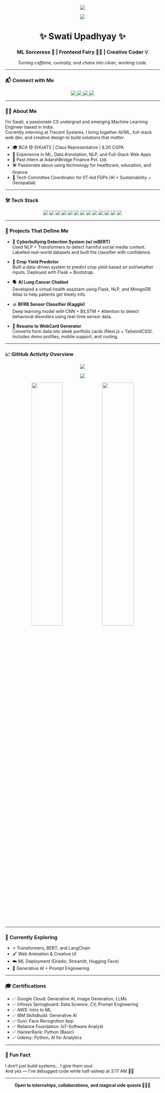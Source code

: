 <p align="center">
  <img src="https://readme-typing-svg.herokuapp.com/?lines=Hi,+I'm+Swati+Upadhyay!;Creative+ML+Engineer+%26+Frontend+Developer;Building+AI+with+Purpose&center=true&width=500&height=45&color=F77737&size=22" />
</p>

<p align="center">
  <img src="https://komarev.com/ghpvc/?username=SwatiUpadhyay&label=Visitors&color=blueviolet" />
</p>

<h1 align="center">✨ Swati Upadhyay ✨</h1>
<h3 align="center">ML Sorceress 🧠 | Frontend Fairy 🧚‍♀️ | Creative Coder 💡</h3>

<p align="center">
  <i>Turning caffeine, curiosity, and chaos into clean, working code.</i>
</p>

---

### 📬 Connect with Me  
<p align="center">
  <a href="https://www.linkedin.com/in/swati-upadhyay-b042241a4/" target="_blank">
    <img src="https://img.shields.io/badge/LinkedIn-blue?logo=linkedin&style=for-the-badge" />
  </a>
  <a href="mailto:uswati1123@gmail.com">
    <img src="https://img.shields.io/badge/Gmail-red?logo=gmail&style=for-the-badge" />
  </a>
  <a href="https://github.com/SwatiUpadhyay" target="_blank">
    <img src="https://img.shields.io/badge/GitHub-000000?logo=github&style=for-the-badge" />
  </a>
  <a href="https://swati-sphere.netlify.app/" target="_blank">
    <img src="https://img.shields.io/badge/Portfolio-visit-blueviolet?style=for-the-badge&logo=windowsterminal" />
  </a>
</p>

---

### 👩‍💻 About Me

I’m Swati, a passionate CS undergrad and emerging Machine Learning Engineer based in India.  
Currently interning at Trecent Systems, I bring together AI/ML, full-stack web dev, and creative design to build solutions that *matter*.

- 🎓 BCA @ SHUATS | Class Representative | 8.20 CGPA  
- 🧠 Experience in ML, Data Annotation, NLP, and Full-Stack Web Apps  
- 💼 Past Intern at AdarshBridge Finance Pvt. Ltd.  
- 🛠️ Passionate about using technology for healthcare, education, and finance  
- 🎤 Tech Committee Coordinator for IIT-led FDPs (AI + Sustainability + Geospatial)

---

### 🛠️ Tech Stack

<p align="center">
  <img src="https://img.shields.io/badge/Python-3776AB?logo=python&logoColor=white&style=for-the-badge" />
  <img src="https://img.shields.io/badge/Flask-000000?logo=flask&logoColor=white&style=for-the-badge" />
  <img src="https://img.shields.io/badge/TensorFlow-FF6F00?logo=tensorflow&logoColor=white&style=for-the-badge" />
  <img src="https://img.shields.io/badge/Scikit--Learn-F7931E?logo=scikit-learn&logoColor=white&style=for-the-badge" />
  <img src="https://img.shields.io/badge/Pandas-150458?logo=pandas&logoColor=white&style=for-the-badge" />
  <img src="https://img.shields.io/badge/Numpy-013243?logo=numpy&logoColor=white&style=for-the-badge" />
  <img src="https://img.shields.io/badge/HTML5-E34F26?logo=html5&logoColor=white&style=for-the-badge" />
  <img src="https://img.shields.io/badge/CSS3-1572B6?logo=css3&logoColor=white&style=for-the-badge" />
  <img src="https://img.shields.io/badge/JavaScript-F7DF1E?logo=javascript&logoColor=black&style=for-the-badge" />
  <img src="https://img.shields.io/badge/TailwindCSS-38B2AC?logo=tailwind-css&logoColor=white&style=for-the-badge" />
  <img src="https://img.shields.io/badge/MongoDB-47A248?logo=mongodb&logoColor=white&style=for-the-badge" />
  <img src="https://img.shields.io/badge/Git-F05032?logo=git&logoColor=white&style=for-the-badge" />
  <img src="https://img.shields.io/badge/GitHub-181717?logo=github&logoColor=white&style=for-the-badge" />
</p>

---

### 🚀 Projects That Define Me

- 🧠 **Cyberbullying Detection System (w/ mBERT)**  
  Used NLP + Transformers to detect harmful social media content. Labelled real-world datasets and built the classifier with confidence.

- 🌾 **Crop Yield Predictor**  
  Built a data-driven system to predict crop yield based on soil/weather inputs. Deployed with Flask + Bootstrap.

- 🗣️ **AI Lung Cancer Chatbot**  
  Developed a virtual health assistant using Flask, NLP, and MongoDB Atlas to help patients get timely info.

- 📊 **BFRB Sensor Classifier (Kaggle)**  
  Deep learning model with CNN + BiLSTM + Attention to detect behavioral disorders using real-time sensor data.

- 🧾 **Resume to WebCard Generator**  
  Converts form data into sleek portfolio cards (Next.js + TailwindCSS). Includes demo profiles, mobile support, and routing.

---

### 📈 GitHub Activity Overview

<p align="center">
  <img src="https://github-readme-activity-graph.vercel.app/graph?username=SwatiUpadhyay&bg_color=0d1117&color=5bcdec&line=5bcdec&point=ffffff&area=true&hide_border=true" />
</p>

<p align="center">
  <img src="https://github-profile-trophy.vercel.app/?username=SwatiUpadhyay&theme=algolia&no-frame=true&no-bg=true&margin-w=15" />
</p>

<p align="center">
  <img src="https://github-readme-stats.vercel.app/api?username=SwatiUpadhyay&show_icons=true&theme=tokyonight&rank_icon=github" width="45%" />
  <img src="https://github-readme-stats.vercel.app/api/top-langs/?username=SwatiUpadhyay&layout=compact&theme=tokyonight" width="45%" />
</p>

---

### 🌱 Currently Exploring

- 🔥 Transformers, BERT, and LangChain  
- 🖌️ Web Animation & Creative UI  
- ☁️ ML Deployment (Gradio, Streamlit, Hugging Face)  
- 🧠 Generative AI + Prompt Engineering  

---

### 🎓 Certifications

- ✅ Google Cloud: Generative AI, Image Generation, LLMs  
- ✅ Infosys Springboard: Data Science, CV, Prompt Engineering  
- ✅ AWS: Intro to ML  
- ✅ IBM SkillsBuild: Generative AI  
- ✅ Guvi: Face Recognition App  
- ✅ Reliance Foundation: IoT-Software Analyst  
- ✅ HackerRank: Python (Basic)  
- ✅ Udemy: Python, AI for Analytics

---

### 🌟 Fun Fact

I don’t just build systems... I give them soul.  
And yes — I’ve debugged code while half-asleep at 3:17 AM 🌙✨

---

<p align="center">
  <strong>Open to internships, collaborations, and magical side quests 👩‍💻✨</strong>
</p>
